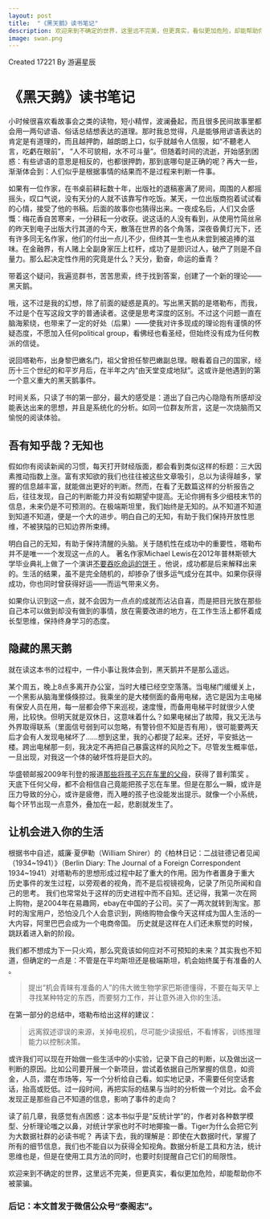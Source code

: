 ```yaml
---
layout: post
title:  "《黑天鹅》读书笔记"
description: 欢迎来到不确定的世界，这里远不完美，但更真实，看似更加危险，却能帮助你不被蒙骗。
image: swan.png
---
```


Created 17221 
By 游遍星辰

# 《黑天鹅》读书笔记


小时候很喜欢看故事会之类的读物，短小精悍，波澜叠起，而且很多民间故事里都会用一两句谚语、俗话总结想表达的道理。那时我总觉得，凡是能够用谚语表达的肯定是有道理的，而且越押韵，越朗朗上口，似乎就越令人信服，如“不聽老人言，吃虧在眼前”， “人不可貌相，水不可斗量”。但随着时间的流逝，开始感到困惑：有些谚语的意思是相反的，也都很押韵，那到底哪句是正确的呢？再大一些，渐渐体会到：人们似乎是根据事情的结果而不是过程来判断一件事。

如果有一位作家，在书桌前耕耘数十年，出版社的退稿塞满了房间，周围的人都摇摇头，叹口气说，没有天分的人就不该靠写作吃饭。某天，一位出版商抱着试试看的心情，接受了他的书稿。后面的故事你也猜得出来。一夜成名后，人们又会感慨：梅花香自苦寒来，一分耕耘一分收获。说这话的人没有看到，从使用竹简丝帛的昨天到电子出版大行其道的今天，散落在世界的各个角落，深夜昏黄灯光下，还有许多同无名作家，他们的付出一点儿不少，但终其一生也从未尝到被追捧的滋味。在金融界，有人赌上全副身家压上杠杆，成功了是胆识过人，破产了则是不自量力。那么起决定性作用的究竟是什么？天分，勤奋，命运的垂青？

带着这个疑问，我遍览群书，苦苦思索，终于找到答案，创建了一个新的理论——黑天鹅。

哦，这不过是我的幻想，除了前面的疑惑是真的。写出黑天鹅的是塔勒布，而我，不过是个在写这段文字的普通读者。这便是思考深度的区别。不过这个问题一直在脑海萦绕，也带来了一定的好处（后果）——使我对许多现成的理论抱有谨慎的怀疑态度，不愿加入任何political group，看佛经也看圣经，但始终没有成为任何教派的信徒。

说回塔勒布，出身黎巴嫩名门，祖父曾担任黎巴嫩副总理。眼看着自己的国家，经历十三个世纪的和平岁月后，在半年之内“由天堂变成地狱”。这或许是他遇到的第一个意义重大的黑天鹅事件。

时间关系，只读了书的第一部分，最大的感受是：道出了自己内心隐隐有所感却没能表达出来的思想，并且是系统化的分析。如同一位群友所言，这是一次烧脑而又愉悦的阅读体验。



##  吾有知乎哉？无知也

假如你有阅读新闻的习惯，每天打开财经版面，都会看到类似这样的标题：三大因素推动指数上涨。富有求知欲的我们也往往被这些文章吸引，总以为读得越多，掌握的信息越丰富，就能做出更好的判断。然而，在看了无数篇这样的分析报告之后，往往发现，自己的判断能力并没有如期望中提高。无论你拥有多少细枝末节的信息，未来仍是不可预测的。在极端斯坦里，我们始终是无知的。从不知道不知道到知道不知道，便是一个大的进步。明白自己的无知，有助于我们保持开放性思维，不被狭隘的已知边界所束缚。

明白自己的无知，有助于保持清醒的头脑。关于随机性在成功中的重要性，塔勒布并不是唯一一个发现这一点的人。
著名作家Michael Lewis在2012年普林斯顿大学毕业典礼上做了一个演讲[不要吞吃命运的饼干](https://www.douban.com/group/topic/30283257/) 。他说，成功都是后来解释出来的。生活的结果，虽不是完全随机的，却掺杂了很多运气成分在其中。如果你获得成功，你也同时曾获得好运——而运气带来义务。

如果你认识到这一点，就不会因为一点点的成就而沾沾自喜，而是把目光放在那些自己本可以做到却没有做到的事情，放在需要改进的地方，在工作生活上都怀着成长型思维，保持终身学习的态度。



## 隐藏的黑天鹅

就在读这本书的过程中，一件小事让我体会到，黑天鹅并不是那么遥远。

某个周五，晚上8点多离开办公室，当时大楼已经空空落落。当电梯门缓缓关上，一个黑影从脑海里倏倏掠过。我乘坐的是大楼侧面的备用电梯，选它是因为主电梯有保安人员在用，每一层都会停下来巡视，速度慢，而备用电梯平时就很少人使用，比较快。但明天就是双休日，这意味着什么？如果电梯出了故障，我又无法与外界取得联系（里面信号弱到可以忽略，有警铃但不知是否有用），很可能要两天后才会有人发现电梯坏了……想到这里，我的心都提了起来。还好，平安抵达一楼。跨出电梯那一刻，我决定不再把自己暴露这样的风险之下。尽管发生概率低，一旦出现，对我这一个体的破坏性将是巨大的。

华盛顿邮报2009年刊登的报道[那些将孩子忘在车里的父母](http://mp.weixin.qq.com/s/pYwYeiVQb7ohDy0jfI7TlQ2)，获得了普利策奖
。 天底下任何父母，都不会相信自己竟能把孩子忘在车里。但是在那么一瞬，或许是压力导致的分心，或许是疲倦，而入睡的孩子也没能发出提示。就像一个小系统，每个环节出现一点意外，叠加在一起，悲剧就发生了。

## 让机会进入你的生活

根据书中自述，威廉·夏伊勒（William Shirer）的《柏林日记：二战驻德记者见闻（1934~1941）》（Berlin Diary: The Journal of a Foreign Correspondent 1934~1941）对塔勒布的思想形成过程中起了重大的作用。因为作者置身于重大历史事件的发生过程，以旁观者的视角，而不是后视镜视角，记录了所见所闻和自己的思考。
我们也常常处于这样的历史进程中而不自知。还记得，我第一次在网上购物，是2004年在易趣网，ebay在中国的子公司。买了一两次就转到淘宝。那时的淘宝用户，恐怕没几个人会意识到，网络购物会像今天这样成为国人生活的一大内容，阿里巴巴会成为一个电商帝国。
历史就是这样在人们还未察觉的时候，跳跃着进入新的阶段。

我们都不想成为下一只火鸡，那么究竟该如何应对不可预知的未来？其实我也不知道，但确定的一点是：不管是在平均斯坦还是极端斯坦，机会始终属于有准备的人 。

> 提出“机会青睐有准备的人”的伟大微生物学家巴斯德懂得，不要在每天早上寻找某种特定的东西，而要努力工作，并让意外进入你的生活。

在第一部分的总结中，塔勒布给出这样的建议：
> 远离叙述谬误的来源，关掉电视机，尽可能少读报纸，不看博客，训练推理能力以控制决策。

或许我们可以现在开始做一些生活中的小实验，记录下自己的判断，以及做出这一判断的原因。比如公司要开展一个新项目，尝试着依据自己所掌握的信息，如资金，人员，潜在市场等，写一个分析给自己看。如实地记录，不需要任何空话套话，抬高或贬低。过一段时间，再把实际的结果与当时的分析做一个对比。会不会发现正是那些自己不知道的信息，影响了事件的走向？

读了前几章，我感觉有点困惑：这本书似乎是“反统计学”的，作者对各种数学模型、分析理论嗤之以鼻，对统计学家也时不时地揶揄一番。Tiger为什么会把它列为大数据社群的必读书呢？
再读下去，我的理解是：即使在大数据时代，掌握了所有的细节信息，我们也不能自以为获得全知视角。数据分析是工具和方法，统计思维也是，但是在使用工具方法的同时，也要时刻提醒自己它们的局限性。

欢迎来到不确定的世界，这里远不完美，但更真实，看似更加危险，却能帮助你不被蒙骗。

### 后记：本文首发于微信公众号“泰阁志”。
